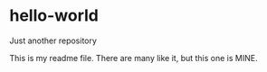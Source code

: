 # hello-world
Just another repository

This is my readme file.  There are many like it, but this one is MINE.
